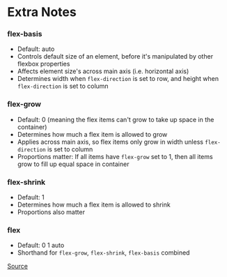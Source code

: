 # Extra Notes

### flex-basis

- Default: auto
- Controls default size of an element, before it's manipulated by other flexbox properties
- Affects element size's across main axis (i.e. horizontal axis)
- Determines width when `flex-direction` is set to row, and height when `flex-direction` is set to column

### flex-grow

- Default: 0 (meaning the flex items can't grow to take up space in the container)
- Determines how much a flex item is allowed to grow
- Applies across main axis, so flex items only grow in width unless `flex-direction` is set to column
- Proportions matter: If all items have `flex-grow` set to 1, then all items grow to fill up equal space in container

### flex-shrink

- Default: 1
- Determines how much a flex item is allowed to shrink
- Proportions also matter

### flex

- Default: 0 1 auto
- Shorthand for `flex-grow`, `flex-shrink`, `flex-basis` combined

[Source](https://medium.freecodecamp.org/even-more-about-how-flexbox-works-explained-in-big-colorful-animated-gifs-a5a74812b053)
